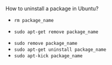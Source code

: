 How to uninstall a package in Ubuntu?
* `rm package_name`
+ `sudo apt-get remove package_name`
* `sudo remove package_name`
* `sudo apt-get uninstall package_name`
* `sudo apt-kick package_name`

